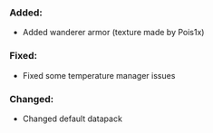 ### Added:
- Added wanderer armor (texture made by Pois1x)
### Fixed:
- Fixed some temperature manager issues
### Changed:
- Changed default datapack